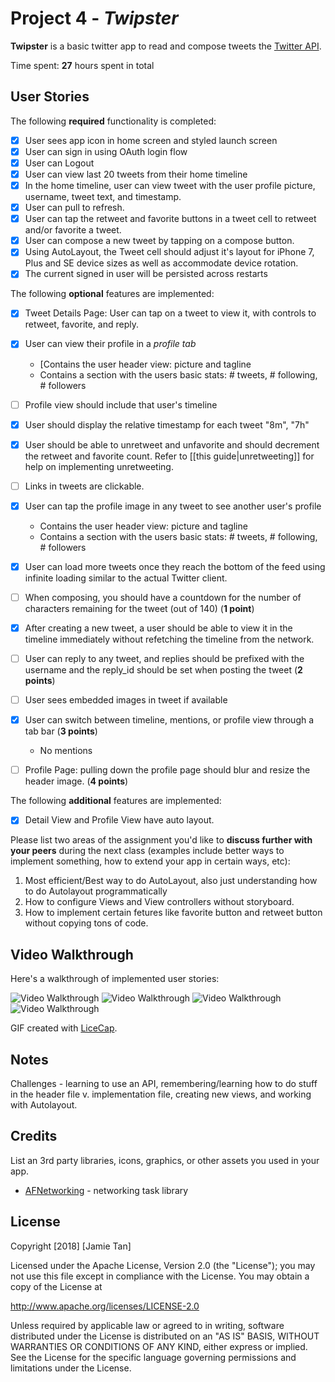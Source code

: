 # Project 4 - *Twipster*

**Twipster** is a basic twitter app to read and compose tweets the [Twitter API](https://apps.twitter.com/).

Time spent: **27** hours spent in total

## User Stories

The following **required** functionality is completed:

- [X] User sees app icon in home screen and styled launch screen
- [X] User can sign in using OAuth login flow
- [X] User can Logout
- [X] User can view last 20 tweets from their home timeline
- [X] In the home timeline, user can view tweet with the user profile picture, username, tweet text, and timestamp.
- [X] User can pull to refresh.
- [X] User can tap the retweet and favorite buttons in a tweet cell to retweet and/or favorite a tweet.
- [X] User can compose a new tweet by tapping on a compose button.
- [X] Using AutoLayout, the Tweet cell should adjust it's layout for iPhone 7, Plus and SE device sizes as well as accommodate device rotation.
- [X] The current signed in user will be persisted across restarts

The following **optional** features are implemented:

- [X] Tweet Details Page: User can tap on a tweet to view it, with controls to retweet, favorite, and reply.
- [X] User can view their profile in a *profile tab*
    - [Contains the user header view: picture and tagline
    - Contains a section with the users basic stats: # tweets, # following, # followers
- [ ] Profile view should include that user's timeline
- [X] User should display the relative timestamp for each tweet "8m", "7h"
- [X] User should be able to unretweet and unfavorite and should decrement the retweet and favorite count. Refer to [[this guide|unretweeting]] for help on implementing unretweeting.
- [ ] Links in tweets are clickable.
- [X] User can tap the profile image in any tweet to see another user's profile
    - Contains the user header view: picture and tagline
    - Contains a section with the users basic stats: # tweets, # following, # followers
- [X] User can load more tweets once they reach the bottom of the feed using infinite loading similar to the actual Twitter client.
- [ ] When composing, you should have a countdown for the number of characters remaining for the tweet (out of 140) (**1 point**)
- [X] After creating a new tweet, a user should be able to view it in the timeline immediately without refetching the timeline from the network.
- [ ] User can reply to any tweet, and replies should be prefixed with the username and the reply_id should be set when posting the tweet (**2 points**)
- [ ] User sees embedded images in tweet if available 
- [X] User can switch between timeline, mentions, or profile view through a tab bar (**3 points**)
    - No mentions
- [ ] Profile Page: pulling down the profile page should blur and resize the header image. (**4 points**)


The following **additional** features are implemented:

- [X] Detail View and Profile View have auto layout.

Please list two areas of the assignment you'd like to **discuss further with your peers** during the next class (examples include better ways to implement something, how to extend your app in certain ways, etc):

1. Most efficient/Best way to do AutoLayout, also just understanding how to do Autolayout programmatically
2. How to configure Views and View controllers without storyboard.
3. How to implement certain fetures like favorite button and retweet button without copying tons of code.

## Video Walkthrough

Here's a walkthrough of implemented user stories:

<img src='https://i.imgur.com/RYA6kkj.gif' title='Video Walkthrough' width='' alt='Video Walkthrough' />
<img src='https://i.imgur.com/srE5zC5.gif' title='Favoriting and Retweeting' width='' alt='Video Walkthrough' />
<img src='https://i.imgur.com/iyFpgFN.gif' title='Profile and Detail Screens' width='' alt='Video Walkthrough' />
<img src='https://i.imgur.com/P7N1W6q.gif' title='AutoLayout' width='' alt='Video Walkthrough' />

GIF created with [LiceCap](http://www.cockos.com/licecap/).

## Notes
Challenges - learning to use an API, remembering/learning how to do stuff in the header file v. implementation file, creating new views, and working with Autolayout.

## Credits

List an 3rd party libraries, icons, graphics, or other assets you used in your app.

- [AFNetworking](https://github.com/AFNetworking/AFNetworking) - networking task library

## License

Copyright [2018] [Jamie Tan]

Licensed under the Apache License, Version 2.0 (the "License");
you may not use this file except in compliance with the License.
You may obtain a copy of the License at

http://www.apache.org/licenses/LICENSE-2.0

Unless required by applicable law or agreed to in writing, software
distributed under the License is distributed on an "AS IS" BASIS,
WITHOUT WARRANTIES OR CONDITIONS OF ANY KIND, either express or implied.
See the License for the specific language governing permissions and
limitations under the License.
